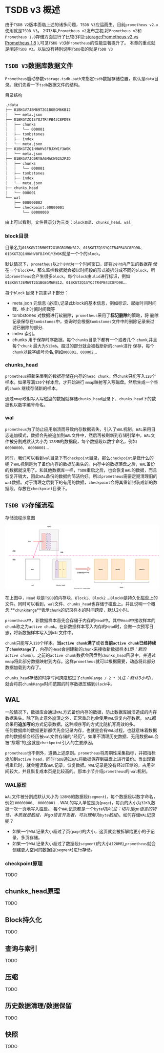 # TSDB v3 概述


由于`TSDB V2`版本面临上述的诸多问题，`TSDB V3`应运而生。目前`prometheus v2.x`使用就是`TSDB V3`。 2017年,`Prometheus v2`发布之初,将`Prometheus v2`和 `Prometheus 1.8`存储方面进行了比较(详见:[storage:Prometheus v2 vs Prometheus 1.8](https://prometheus.io/blog/2017/11/08/announcing-prometheus-2-0/#storage) ),可见`TSDB V3`对`Prometheus`的性能显著提升了。 本章的重点就是阐述`TSDB V3`。以后没有特别说明`TSDB`指的就是`TSDB V3`

## `TSDB V3`数据库数据文件

`Prometheus`启动参数`storage.tsdb.path`来指定`tsdb`数据存储位置，默认是`data`目录。我们先看一下`tsdb`数据文件的结构。

目录结构  

```text
./data
├── 01BKGV7JBM69T2G1BGBGM6KB12
│   └── meta.json
├── 01BKGTZQ1SYQJTR4PB43C8PD98
│   ├── chunks
│   │   └── 000001
│   ├── tombstones
│   ├── index
│   └── meta.json
├── 01BKGTZQ1HHWHV8FBJXW1Y3W0K
│   └── meta.json
├── 01BKGV7JC0RY8A6MACW02A2PJD
│   ├── chunks
│   │   └── 000001
│   ├── tombstones
│   ├── index
│   └── meta.json
├── chunks_head
│   └── 000001
└── wal
    ├── 000000002
    └── checkpoint.00000001
        └── 00000000
```

由上可以看到，文件目录分为三类：`block目录`、`chunks_head`、`wal`

### block目录

目录名为`01BKGV7JBM69T2G1BGBGM6KB12`、`01BKGTZQ1SYQJTR4PB43C8PD98`、  `01BKGTZQ1HHWHV8FBJXW1Y3W0K`就是一个个的`block`。  

默认情况下，`prometheus`以`2个小时`为一个时间窗口，即将`2小时`内产生的数据存  储在一个`block`中。那么监控数据就会被以时间段的形式被拆分成不同的`block`，所  以`prometheus`会产生很多`block`。每个`block`由`ulid`进行标识，例如  `01BKGV7JBM69T2G1BGBGM6KB12`、`01BKGTZQ1SYQJTR4PB43C8PD98`...

每个`block` 目录下包含以下部分：

  - meta.json    元信息  (必须),记录此block的基本信息，例如标识、起始时间时间 戳、终止时间时间戳等
  - tombstones   对数据进行软删除，`prometheus`采用了**标记删除**的策略，将 删除记录保存在`tombstones`中，查询时会根据`tombstones`文件中的删除记录来过 滤已删除的部分.
  - index        索引。
  - chunks       用于保存时序数据。每个`chunks`目录下都有一个或者几个 `chunk`,并且每个`chunk` 最大为`512mb`。超过的部分就会被截断新的`chunk`进行 保存，每个`chunk`以数字编号命名,例如`000001`、`000002`...

### chunks_head

`prometheus`把新采集到的数据存储在内存的`head chunk`。但`chunk`只能写入`120`个样本。如果写满`120`个样本后，才开始进行 `mmap`映射写入写磁盘。然后生成一个空的`chunk` 继续存储新的样本。

通过`mmap`映射写入写磁盘的数据就存储`chunks_head`目录下，`chunks_head`下的数据也以数字编号命名。

### wal 

`prometheus`为了防止应用崩溃而导致内存数据丢失，引入了`WAL`机制。`WAL`采用日志追加模式，数据会先被追加到`WAL`文件中，然后再被刷新到存储引擎中。`WAL`文件被分割成默认大小为 `128MB`的数据段，每个数据段以数字命名，例如 `00000000`、 `00000001`...

同时，我们可以看到`wal`目录下有`checkpoint`目录，那么`checkpoint`是做什么的呢？`WAL`机制是为了备份内存的数据防丢失的。内存中的数据落盘之后，`WAL`备份的数据就没用了。和其他数据库一样，`TSDB`重启之后，也会恢复`WAL`的数据，而且恢复开销大，因此`WAL`备份的数据约简洁约好。所以`prometheus`需要定期清理旧的`wal`数据。对于清理之后剩下的有用的数据，`checkpoint`会将其重新封装成新的数据段，存放在`checkpoint`目录下。

<!-- 
**思考题一** `block`选择`ulid` 作为标识有什么优势吗？为何不选择`uuid`？

`ULID`基于时间戳生成，因此可以按照时间戳进行排序
TODO

**思考题二** `prometheus`既然`wal`是写磁盘，而记录到`block`也是写磁盘。为什么不直接写`block`，而引入`wal`呢？

TODO
**思考题三** 零拷贝技术主要有`mmap`、`sendfile`,为何选择`mmap`,而不使用`sendfile`？

TODO -->


## `TSDB V3`存储流程

存储流程示意图  

![存储流程示意图](./src/tsdb_storage_core.svg)

在上图中，`Head` 块是`TSDB`的内存块，`Block1`、`Block2` ...`BlockN`是持久化磁盘上的文件。同时可以看到，`wal`文件、`chunks_head`也存储于磁盘上。并且说明一个概念:**`chunkRange`**表示`chunk`的记录样本的时间跨度，默认2小时。

`prometheus`中，新数据样本首先会存储于内存的`Head`中。其中`Head`中接收样本的`chunk`称之为`active chunk`。在新数据样本写入内存的`Head`时，会做一次预写日志，将新数据样本写入到`WAL`文件中。  

`chunk`只能写入`120`个样本。**当`active chunk`满了**或者**当前`active chunk`已经持续了`chunkRange`了**，内存的`Head`会创建新的`chunk`来接收新数据样本(*即：新的`active chunk`*)。之前的`active chunk`数据会落盘到`chunks_head`目录中，并通过`mmap`将此部分数据映射到内存。这样`prometheus`就可以根据需要，动态将此部分数据加载到内存了。


`chunks_head`存储的时序时间跨度超过了`chunkRange / 2 * 3`(*注：默认3小时*)，就会将前`chunkRange`时间范围的时序数据压缩到`Block`中。

<!-- 
解读记录：

代码： https://github.com/prometheus/prometheus/blob/main/tsdb/head_append.go
[tsdb/db.go](https://github.com/prometheus/prometheus/blob/main/tsdb/db.go)、
[head](https://github.com/prometheus/prometheus/blob/main/tsdb/head.go)

```go
func (h *Head) compactable() bool {
    if !h.initialized() {
        return false
    }

    return h.MaxTime()-h.MinTime() > h.chunkRange.Load()/2*3
}
``` -->


## WAL

一般情况下，数据库会通过`WAL`方式备份内存的数据，防止数据库崩溃造成的内存数据丢失。除了防止意外崩溃之外，正常重启也会使用`WAL`恢复内存数据。
`WAL`都会采用**追加写**的方式记录数据，这种顺序写的方式比随机写高效的多。  
任何数据库的数据更新都优先会记录内存，也就是会有`WAL`过程，也就意味着数据库的数据都会经历被`wal`文件存储的“经历”。如果不清理历史数据、无用数据`WAL`会被“撑爆”的,这就是`checkpoint`引入的主要原因。  

`prometheus`也不例外，遵循上述原则。`prometheus`将周期性采集指标，并把指标添加到`active head`，同时`TSDB`通过`WAL`将数据保存到磁盘上进行备份。当出现宕机重启时，就会程读取`WAL`记录，恢复数据。`WAL`记录是没有经过压缩的，占用空间较大，并且恢复成本页是比较高的。那本小节介绍`prometheus`的 `wal`机制。

### WAL原理


`WAL`文件被分割成默认大小为 `128MB`的数据段(`segment`)，每个数据段以数字命名，例如 `00000000`、 `00000001`... WAL的写入单位是页(`page`)，每页的大小为`32KB`,数据一次一页地写入磁盘。
每个`WAL`记录都是一个`byte`切片(*注：切片是go语言的特性，本质就是数组，非go语言开发者，可以理解为`byte`数组*)。如何存储`WAL`记录呢？

- 如果一个`WAL`记录大小超过了页(`page`)的大小，这页就会被拆解给更小的子记录，多页存储。
- 如果一个`WAL`记录大小超过了数据段(`segment`)的大小(`128MB`),`prometheus`就会创建更大空间的数据段(`segment`)进行存储。


### checkpoint原理

TODO



## chunks_head原理

TODO



## Block持久化

TODO



## 查询与索引


TODO


## 压缩

TODO


## 历史数据清理/数据保留

TODO



## 快照

TODO